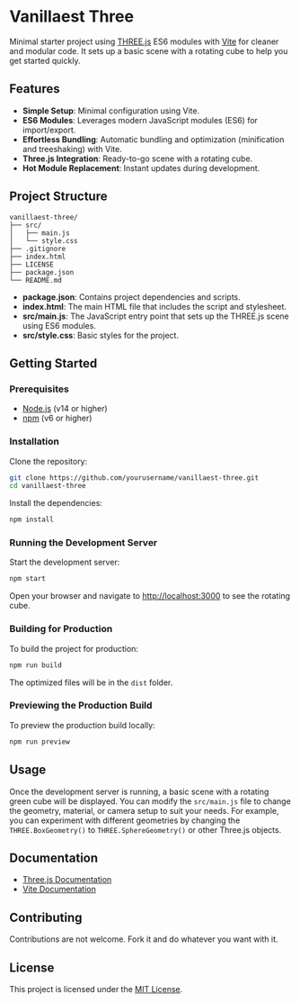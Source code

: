 # Vanillaest Three

Minimal starter project using [THREE.js](https://threejs.org/) ES6 modules with [Vite](https://vitejs.dev/) for cleaner and modular code. It sets up a basic scene with a rotating cube to help you get started quickly.

## Features

- **Simple Setup**: Minimal configuration using Vite.
- **ES6 Modules**: Leverages modern JavaScript modules (ES6) for import/export.
- **Effortless Bundling**: Automatic bundling and optimization (minification and treeshaking) with Vite.
- **Three.js Integration**: Ready-to-go scene with a rotating cube.
- **Hot Module Replacement**: Instant updates during development.

## Project Structure

```
vanillaest-three/
├── src/
│   ├── main.js
│   └── style.css
├── .gitignore
├── index.html
├── LICENSE
├── package.json
└── README.md
```

- **package.json**: Contains project dependencies and scripts.
- **index.html**: The main HTML file that includes the script and stylesheet.
- **src/main.js**: The JavaScript entry point that sets up the THREE.js scene using ES6 modules.
- **src/style.css**: Basic styles for the project.

## Getting Started

### Prerequisites

- [Node.js](https://nodejs.org/) (v14 or higher)
- [npm](https://www.npmjs.com/) (v6 or higher)

### Installation

Clone the repository:

```bash
git clone https://github.com/yourusername/vanillaest-three.git
cd vanillaest-three
```

Install the dependencies:

```bash
npm install
```

### Running the Development Server

Start the development server:

```bash
npm start
```

Open your browser and navigate to [http://localhost:3000](http://localhost:3000) to see the rotating cube.

### Building for Production

To build the project for production:

```bash
npm run build
```

The optimized files will be in the `dist` folder.

### Previewing the Production Build

To preview the production build locally:

```bash
npm run preview
```

## Usage

Once the development server is running, a basic scene with a rotating green cube will be displayed. You can modify the `src/main.js` file to change the geometry, material, or camera setup to suit your needs. For example, you can experiment with different geometries by changing the `THREE.BoxGeometry()` to `THREE.SphereGeometry()` or other Three.js objects.

## Documentation

- [Three.js Documentation](https://threejs.org/docs/)
- [Vite Documentation](https://vitejs.dev/guide/)

## Contributing

Contributions are not welcome. Fork it and do whatever you want with it.

## License

This project is licensed under the [MIT License](LICENSE).
